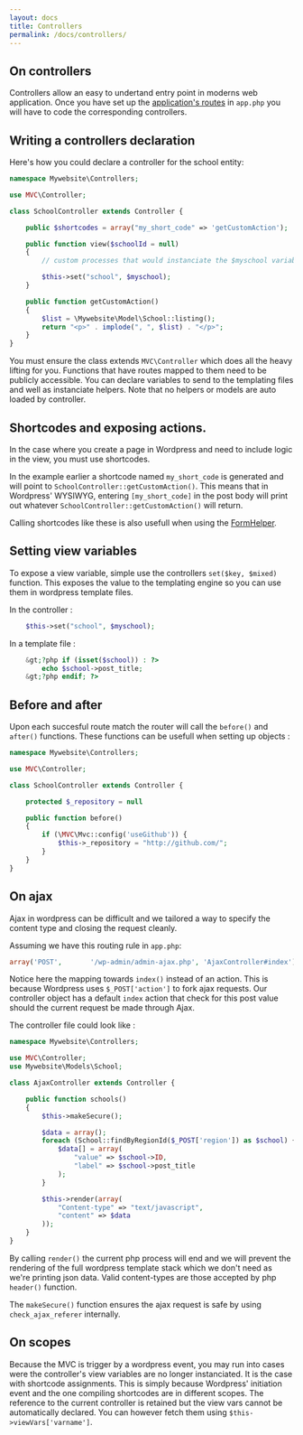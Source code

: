```yaml
---
layout: docs
title: Controllers
permalink: /docs/controllers/
---
```


## On controllers

Controllers allow an easy to undertand entry point in moderns web application. Once you have set up the [application's routes](/docs/routes/) in `app.php` you will have to code the corresponding controllers.


## Writing a controllers declaration

Here's how you could declare a controller for the school entity:

~~~ php
namespace Mywebsite\Controllers;

use MVC\Controller;

class SchoolController extends Controller {

    public $shortcodes = array("my_short_code" => 'getCustomAction');

    public function view($schoolId = null)
    {
        // custom processes that would instanciate the $myschool variable.

        $this->set("school", $myschool);
    }

    public function getCustomAction()
    {
        $list = \Mywebsite\Model\School::listing();
        return "<p>" . implode(", ", $list) . "</p>";
    }
}
~~~

You must ensure the class extends `MVC\Controller` which does all the heavy lifting for you. Functions that have routes mapped to them need to be publicly accessible. You can declare variables to send to the templating files and well as instanciate helpers. Note that no helpers or models are auto loaded by controller.

## Shortcodes and exposing actions.

In the case where you create a page in Wordpress and need to include logic in the view, you must use shortcodes.

In the example earlier a shortcode named `my_short_code` is generated and will point to `SchoolController::getCustomAction()`. This means that in Wordpress' WYSIWYG, entering `[my_short_code]` in the post body will print out whatever `SchoolController::getCustomAction()` will return.

Calling shortcodes like these is also usefull when using the [FormHelper](/docs/helpers/formhelper/).

## Setting view variables

To expose a view variable, simple use the controllers `set($key, $mixed)` function. This exposes the value to the templating engine so you can use them in wordpress template files.

In the controller :

~~~ php
    $this->set("school", $myschool);
~~~

In a template file :

~~~ php
    &gt;?php if (isset($school)) : ?>
        echo $school->post_title;
    &gt;?php endif; ?>
~~~


## Before and after

Upon each succesful route match the router will call the `before()` and `after()` functions. These functions can be usefull when setting up objects :

~~~ php
namespace Mywebsite\Controllers;

use MVC\Controller;

class SchoolController extends Controller {

    protected $_repository = null

    public function before()
    {
        if (\MVC\Mvc::config('useGithub')) {
            $this->_repository = "http://github.com/";
        }
    }
}
~~~

## On ajax

Ajax in wordpress can be difficult and we tailored a way to specify the content type and closing the request cleanly.

Assuming we have this routing rule in `app.php`:

~~~ php
array('POST',       '/wp-admin/admin-ajax.php', 'AjaxController#index'),
~~~

Notice here the mapping towards `index()` instead of an action. This is because Wordpress uses `$_POST['action']` to fork ajax requests. Our controller object has a default `index` action that check for this post value should the current request be made through Ajax.

The controller file could look like :

~~~ php
namespace Mywebsite\Controllers;

use MVC\Controller;
use Mywebsite\Models\School;

class AjaxController extends Controller {

    public function schools()
    {
        $this->makeSecure();

        $data = array();
        foreach (School::findByRegionId($_POST['region']) as $school) {
            $data[] = array(
                "value" => $school->ID,
                "label" => $school->post_title
            );
        }

        $this->render(array(
            "Content-type" => "text/javascript",
            "content" => $data
        ));
    }
}
~~~

By calling `render()` the current php process will end and we will prevent the rendering of the full wordpress template stack which we don't need as we're printing json data. Valid content-types are those accepted by php `header()` function.

The `makeSecure()` function ensures the ajax request is safe by using `check_ajax_referer` internally.

## On scopes

Because the MVC is trigger by a wordpress event, you may run into cases were the controller's view variables are no longer instanciated. It is the case with shortcode assignments. This is simply because Wordpress' initiation event and the one compiling shortcodes are in different scopes. The reference to the current controller is retained but the view vars cannot be automatically declared. You can however fetch them using `$this->viewVars['varname']`.

